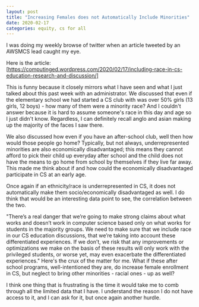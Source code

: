 ```yaml
---
layout: post
title: "Increasing Females does not Automatically Include Minorities"
date: 2020-02-17
categories: equity, cs for all
---
```

I was doing my weekly browse of twitter when an article tweeted by an AWSMCS lead caught my eye.

Here is the article: [https://computinged.wordpress.com/2020/02/17/including-race-in-cs-education-research-and-discussion/]

This is funny because it closely mirrors what I have seen and what I just talked about this past week with an administrator. We discussed that even if the elementary school we had started a CS club with was over 50% girls (13 girls, 12 boys) - how many of them were a minority race? And I couldn't answer because it is hard to assume someone's race in this day and age so I just didn't know. Regardless, I can definitely recall anglo and asian making up the majority of the faces I saw there. 

We also discussed how even if you have an after-school club, well then how would those people go home? Typically, but not always, underrepresented minorities are also economically disadvantaged; this means they cannot afford to pick their child up everyday after school and the child does not have the means to go home from school by themselves if they live far away. This made me think about if and how could the economically disadvantaged participate in CS at an early age.

Once again if an ethnicity/race is underrepresented in CS, it does not automatically make them socio/economically disadvantaged as well. I do think that would be an interesting data point to see, the correlation between the two.

"There’s a real danger that we’re going to make strong claims about what works and doesn’t work in computer science based only on what works for students in the majority groups. We need to make sure that we include race in our CS education discussions, that we’re taking into account these differentiated experiences. If we don’t, we risk that any improvements or optimizations we make on the basis of these results will only work with the privileged students, or worse yet, may even exacerbate the differentiated experiences."
Here's the crux of the matter for me. What if these after school programs, well-intentioned they are, do increase female enrollment in CS, but neglect to bring other minorities - racial ones - up as well? 

I think one thing that is frustrating is the time it would take me to comb through all the limited data that I have. I understand the reason I do not have access to it, and I can ask for it, but once again another hurdle. 